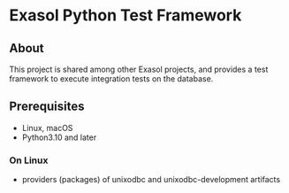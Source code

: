 # Exasol Python Test Framework

## About

This project is shared among other Exasol projects, and provides a test framework to execute integration tests on the database. 


## Prerequisites

* Linux, macOS
* Python3.10 and later

### On Linux

 * providers (packages) of unixodbc and unixodbc-development artifacts


